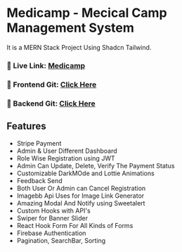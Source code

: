 # Medicamp - Mecical Camp Management System

It is a MERN Stack Project Using Shadcn Tailwind.

### 📍 Live Link: [Medicamp](https://mongo-medicamp.web.app/)
### 📍 Frontend Git: [Click Here](https://github.com/Programming-Hero-Web-Course4/b10a12-client-side-aanafiu)
### 📍 Backend Git: [Click Here](https://github.com/Programming-Hero-Web-Course4/b10a12-server-side-aanafiu)

## Features
- Stripe Payment
- Admin & User Different Dashboard
- Role Wise Registration using JWT
- Admin Can Update, Delete, Verify The Payment Status
- Customizable DarkMOde and Lottie Animations
- Feedback Send
- Both User Or Admin can Cancel Registration
- Imagebb Api Uses for Image Link Generator
- Amazing Modal And Notify using Sweetalert
- Custom Hooks with API's
- Swiper for Banner Slider
- React Hook Form For All Kinds of Forms
- Firebase Authentication
- Pagination, SearchBar, Sorting
